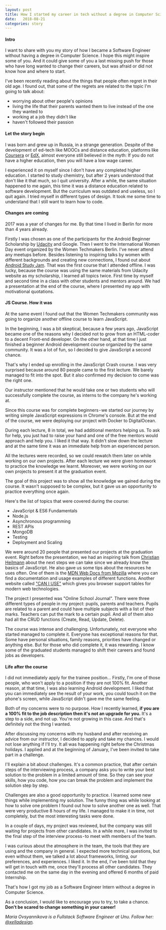 ```yaml
---
layout: post
title: How I started my career in tech without a degree in Computer Science
date:   2018-08-21
categories: story
---
```


<img class="img-responsive feature-image" src="{{ site.baseurl }}/img/posts/maria-story-1.jpg" style="display:none">

#### Intro

I want to share with you my story of how I became a Software Engineer without having a degree in Computer Science. I hope this might inspire some of you. And it could give some of you a last missing push for those who have long wanted to change their careers, but was afraid or did not know how and where to start.

I've been recently reading about the things that people often regret in their old age. I found out, that some of the regrets are related to the topic I'm going to talk about:
- worrying about other people's opinions
- living the life that their parents wanted them to live instead of the one they wanted to
- working at a job they didn't like
- haven't followed their passion

#### Let the story begin

I was born and grew up in Russia, in a strange generation. Despite of the development of ed-tech like MOOCs and distance education, platforms like [Coursera](https://www.coursera.org) or [EdX](https://www.edx.org), almost everyone still believed in the myth: If you do not have a higher education, then you will have a low wage career.

I experienced it on myself since I don't have any completed higher education. I started to study chemistry, but after 2 years understood that don't like it that much, so I quit university. After a while, the same situation happened to me again, this time it was a distance education related to software development. But the curriculum was outdated and useless, so I quit again. I tried myself in different types of design. It took me some time to understand that I still want to learn how to code.

<img class="img-responsive feature-image" src="{{ site.baseurl }}/img/posts/maria-story-2.jpg" style="display:none">

#### Changes are coming

2017 was a year of changes for me. By that time I lived in Berlin for more than 4 years already.

Firstly I was chosen as one of the participants for the Android Beginner Scholarship by [Udacity](https://udacity.com) and Google. Then I went to the International Women Day event organized by the Women Techmakers Berlin. I've never attend any meetups before. Besides listening to inspiring talks by women with different backgrounds and creating new connections, I found out about [Android Study Jam](http://wtmberlin.com/android-study-jam/). That was the first course that I attended offline. I was lucky, because the course was using the same materials from Udacity website as my scholarship, I learned all topics twice. First time by myself and second time in a class with other students and mentors around. We had a presentation at the end of the course, where I presented my app with motivational quotations.

#### JS Course. How it was

At the same event I found out that the Women Techmakers community was going to organize another offline course to learn JavaScript.

In the beginning, I was a bit skeptical, because a few years ago, JavaScript became one of the reasons why I decided not to grow from an HTML-coder to a decent Front-end developer.
On the other hand, at that time I just finished a beginner Android development course organized by the same community. It was a lot of fun, so I decided to give JavaScript a second chance.

That's why I ended up enrolling in the JavaScript Crash course.
I was very surprised because around 80 people came to the first lecture. We barely managed to fit into the spot. But it also confirmed my decision to come was the right one.

Our instructor mentioned that he would take one or two students who will successfully complete the course, as interns to the company he's working at.

Since this course was for complete beginners - we started our journey by writing simple JavaScript expressions in Chrome's console. But at the end of the course, we were deploying our project with Docker to DigitalOcean.

During each lecture, 8 in total, we had additional mentors helping us. To ask for help, you just had to raise your hand and one of the free mentors would approach and help you.
I liked it that way. It didn't slow down the lecture and at the same time it was an immediate help from an experienced person.

<img class="img-responsive feature-image" src="{{ site.baseurl }}/img/posts/maria-story-3.jpg" style="display:none">

All the lectures were recorded, so we could rewatch them later on while working on our own projects. After each lecture we were given homework to practice the knowledge we learnt. Moreover, we were working on our own projects to present it at the graduation event.

The goal of this project was to show all the knowledge we gained during the course. It wasn't supposed to be complex, but it gave us an opportunity to practice everything once again.

Here's the list of topics that were covered during the course:
- JavaScript & ES6 Fundamentals 
- Node.js 
- Asynchronous programming 
- REST APIs 
- MongoDB 
- Testing 
- Deployment and Scaling

We were around 20 people that presented our projects at the graduation event. Right before the presentation, we had an inspiring talk from [Christian Heilmann](https://christianheilmann.com) about the next steps we can take since we already know the basics of JavaScript.
He also gave us some tips about the resources he uses often. One of them is the [MDN Web Docs from Mozilla](https://developer.mozilla.org/en-US) where you can find a documentation and usage examples of different functions. Another website called ["CAN I USE"](https://caniuse.com) which gives you browser support tables for modern web technologies.

The project I presented was "Online School Journal".
There were three different types of people in my project: pupils, parents and teachers.
Pupils are related to a parent and could have multiple subjects with a list of their marks. Teachers can put the mark to a certain pupil. And all of them also had all the CRUD functions (Create, Read, Update, Delete).

The course was intense and challenging. Unfortunately, not everyone who started managed to complete it. Everyone has exceptional reasons for that. Some have personal situations, family reasons, priorities have changed or anything else.
But for those who did complete it, it was rewarding. I know some of the graduated students managed to shift their careers and found jobs as developers.

<img class="img-responsive feature-image" src="{{ site.baseurl }}/img/posts/maria-story-4.jpg" style="display:none">

#### Life after the course

I did not immediately apply for the trainee position… Firstly, I'm one of those people, who won't apply to a position if they are not 100% fit. Another reason, at that time, I was also learning Android development. I liked that you can immediately see the result of your work, you could touch it on the phone's screen, while JavaScript didn't gave me the same feeling.

Both of my concerns were to no purpose. How I recently learned, **if you are a 100% fit to the job description then it's not an upgrade for you.** It's a step to a side, and not up. You're not growing in this case. And that's definitely not the thing I wanted.

After discussing my concerns with my husband and after receiving an advice from our instructor, I decided to apply and take my chances. I would not lose anything if I'll try.
It all was happening right before the Christmas holidays. I applied and at the beginning of January, I've been invited to take part in a challenge.

I'll explain a bit about challenges. It's a common practice, that after certain steps of the interviewing process, a company asks you to write your best solution to the problem in a limited amount of time. So they can see your skills, how you code, how you can break the problem and implement the solution step by step.

Challenges are also a good opportunity to practice. I learned some new things while implementing my solution. The funny thing was while looking at how to solve one problem I found out how to solve another one as well. That were very productive 8 hours of my life. I managed to make it in time, not completely, but the most interesting tasks were done.

In a couple of days, my project was reviewed, but the company was still waiting for projects from other candidates. In a while more, I was invited to the final step of the interview process - to meet with members of the team.

I was curious about the atmosphere in the team, the tools that they are using and the company in general. I expected more technical questions, but even without them, we talked a lot about frameworks, linting, our preferences, and experiences. I liked it.
In the end, I've been told that they will get in touch with me, once they'll process all other candidates. They contacted me on the same day in the evening and offered 6 months of paid Internship.

That's how I got my job as a Software Engineer Intern without a degree in Computer Science.

As a conclusion, I would like to encourage you to try, to take a chance.
**Don't be scared to change something in your career!**

_Maria Ovsyannikova is a Fullstack Software Engineer at Unu. Follow her: [@xelladesign](https://twitter.com/XellaDesign)._

<img class="img-responsive feature-image" src="{{ site.baseurl }}/img/posts/maria-story-5.jpg" style="display:none">
